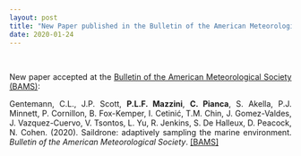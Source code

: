 ```yaml
---
layout: post
title: "New Paper published in the Bulletin of the American Meteorological Society (BAMS)"
date: 2020-01-24
---
```


<br>

<div style="text-align:justify" markdown="1">

<p>New paper accepted at the <a href='https://journals.ametsoc.org/doi/10.1175/BAMS-D-19-0015.1'> Bulletin of the American Meteorological Society (BAMS)</a>:</p>

Gentemann, C.L., J.P. Scott, <b>P.L.F. Mazzini</b>, <b>C. Pianca</b>, S. Akella, P.J. Minnett, P. Cornillon, B. Fox-Kemper, I. Cetinić, T.M. Chin, J. Gomez-Valdes, J. Vazquez-Cuervo, V. Tsontos, L. Yu, R. Jenkins, S. De Halleux, D. Peacock, N. Cohen. (2020). Saildrone: adaptively sampling the marine environment. <i>Bulletin of the American Meteorological Society</i>. [[BAMS]](https://journals.ametsoc.org/doi/10.1175/BAMS-D-19-0015.1)

</div>
